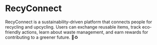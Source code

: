 # RecyConnect
RecyConnect is a sustainability-driven platform that connects people for recycling and upcycling. Users can exchange reusable items, track eco-friendly actions, learn about waste management, and earn rewards for contributing to a greener future. 🌱♻️
